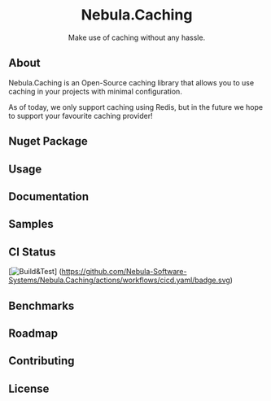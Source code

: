 <h1 align="center">
  Nebula.Caching
</h1>
<p align="center">
  Make use of caching without any hassle.
</p>

## About

Nebula.Caching is an Open-Source caching library that allows you to use caching in your projects with minimal configuration.

As of today, we only support caching using Redis, but in the future we hope to support your favourite caching provider!

## Nuget Package

## Usage

## Documentation

## Samples

## CI Status

[![Build&Test](https://github.com/Nebula-Software-Systems/Nebula.Caching/actions/workflows/cicd.yaml/badge.svg)] (https://github.com/Nebula-Software-Systems/Nebula.Caching/actions/workflows/cicd.yaml/badge.svg)


## Benchmarks

## Roadmap

## Contributing

## License